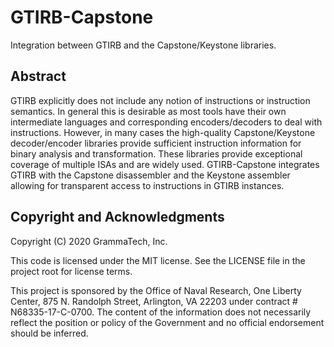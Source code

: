 GTIRB-Capstone
==============

Integration between GTIRB and the Capstone/Keystone libraries.

## Abstract
GTIRB explicitly does not include any notion of instructions or
instruction semantics.  In general this is desirable as most tools
have their own intermediate languages and corresponding
encoders/decoders to deal with instructions.  However, in many cases
the high-quality Capstone/Keystone decoder/encoder libraries provide
sufficient instruction information for binary analysis and
transformation.  These libraries provide exceptional coverage of
multiple ISAs and are widely used.  GTIRB-Capstone integrates GTIRB
with the Capstone disassembler and the Keystone assembler allowing for
transparent access to instructions in GTIRB instances.

## Copyright and Acknowledgments

Copyright (C) 2020 GrammaTech, Inc.

This code is licensed under the MIT license. See the LICENSE file in
the project root for license terms.

This project is sponsored by the Office of Naval Research, One Liberty
Center, 875 N. Randolph Street, Arlington, VA 22203 under contract #
N68335-17-C-0700.  The content of the information does not necessarily
reflect the position or policy of the Government and no official
endorsement should be inferred.
